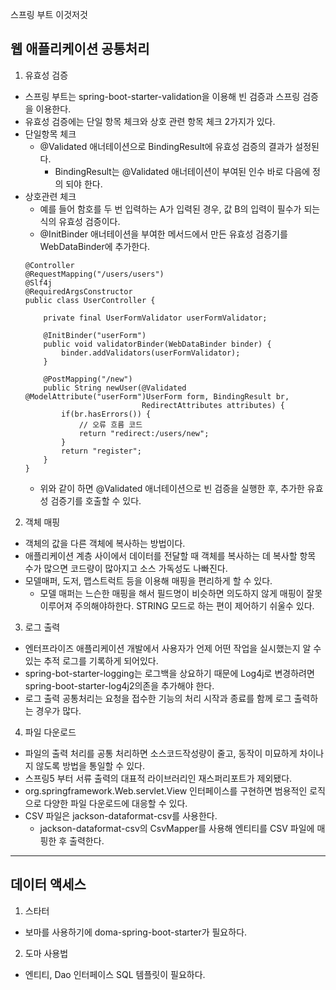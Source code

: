 스프링 부트 이것저것
## 웹 애플리케이션 공통처리
1. 유효성 검증
- 스프링 부트는 spring-boot-starter-validation을 이용해 빈 검증과 스프링 검증을 이용한다. 
- 유효성 검증에는 단일 항목 체크와 상호 관련 항목 체크 2가지가 있다. 
- 단일항목 체크
  - @Validated 애너테이션으로 BindingResult에 유효성 검증의 결과가 설정된다. 
    - BindingResult는 @Validated 애너테이션이 부여된 인수 바로 다음에 정의 되야 한다. 
- 상호관련 체크
  - 예를 들어 함호를 두 번 입력하는 A가 입력된 경우, 값 B의 입력이 필수가 되는 식의 유효성 검증이다. 
  - @InitBinder 애너테이션을 부여한 메서드에서 만든 유효성 검증기를 WebDataBinder에 추가한다. 
  ```
  @Controller
  @RequestMapping("/users/users")
  @Slf4j
  @RequiredArgsConstructor
  public class UserController {
      
      private final UserFormValidator userFormValidator;
     
      @InitBinder("userForm")
      public void validatorBinder(WebDataBinder binder) {
          binder.addValidators(userFormValidator);
      }
      
      @PostMapping("/new")
      public String newUser(@Validated @ModelAttribute("userForm")UserForm form, BindingResult br,
                            RedirectAttributes attributes) {
          if(br.hasErrors()) {
              // 오류 흐름 코드
              return "redirect:/users/new";
          }
          return "register";
      }
  }
  ```
  - 위와 같이 하면 @Validated 애너테이션으로 빈 검증을 실행한 후, 추가한 유효성 검증기를 호출할 수 있다.

2. 객체 매핑
- 객체의 값을 다른 객체에 복사하는 방법이다. 
- 애플리케이션 계층 사이에서 데이터를 전달할 때 객체를 복사하는 데 복사할 항목 수가 많으면 코드량이 많아지고 소스 가독성도 나빠진다. 
- 모델매퍼, 도저, 맵스트럭트 등을 이용해 매핑을 편리하게 할 수 있다.   
  - 모델 매퍼는 느슨한 매핑을 해서 필드명이 비슷하면 의도하지 않게 매핑이 잘못 이루어져 주의해야하한다. STRING 모드로 하는 편이 제어하기 쉬울수 있다.
  
3. 로그 출력
- 엔터프라이즈 애플리케이션 개발에서 사용자가 언제 어떤 작업을 실시했는지 알 수 있는 추적 로그를 기록하게 되어있다. 
- spring-bot-starter-logging는 로그백을 상요하기 때문에 Log4j로 변경하려면 spring-boot-starter-log4j2의존을 추가해야 한다. 
- 로그 출력 공통처리는 요청을 접수한 기능의 처리 시작과 종료를 함께 로그 출력하는 경우가 많다. 
  
4. 파일 다운로드
- 파일의 출력 처리를 공통 처리하면 소스코드작성량이 줄고, 동작이 미묘하게 차이나지 않도록 방법을 통일할 수 있다. 
- 스프링5 부터 서류 출력의 대표적 라이브러리인 재스퍼리포트가 제외됐다. 
- org.springframework.Web.servlet.View 인터페이스를 구현하면 범용적인 로직으로 다양한 파일 다운로드에 대응할 수 있다. 
- CSV 파일은 jackson-dataformat-csv를 사용한다. 
  - jackson-dataformat-csv의 CsvMapper를 사용해 엔티티를 CSV 파일에 매핑한 후 출력한다. 
  
---
## 데이터 액세스
1. 스타터
- 보마를 사용하기에 doma-spring-boot-starter가 필요하다. 
2. 도마 사용법
- 엔티티, Dao 인터페이스 SQL 템플릿이 필요하다. 
  
  